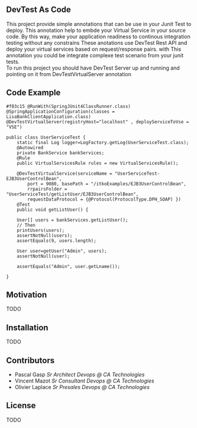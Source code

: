 ## DevTest As Code

This project provide simple annotations that can be use  in your Junit Test to deploy. This annotation help to embde your Virtual Service in your source code. By this way, make your application readiness to continous integration testing without any constrains
These anotations use DevTest Rest API and deploy your virtual services based on request/response pairs. 
with This annotation you could be integrate complexe test scenario from your junit tests.  
To run this project you should have DevTest Server up and running and pointing on it from DevTestVirtualServer annotation

## Code Example

	#f03c15 @RunWith(SpringJUnit4ClassRunner.class)
	@SpringApplicationConfiguration(classes = LisaBankClientApplication.class)
	@DevTestVirtualServer(registryHost="localhost" , deployServiceToVse = "VSE")

	public class UserServiceTest {
		static final Log logger=LogFactory.getLog(UserServiceTest.class);
		@Autowired
		private BankService bankServices;
		@Rule
		public VirtualServicesRule rules = new VirtualServicesRule();
	
		@DevTestVirtualService(serviceName = "UserServiceTest-EJB3UserControlBean", 
			port = 9080, basePath = "/itkoExamples/EJB3UserControlBean",
			rrpairsFolder = "UserServiceTest/getListUser/EJB3UserControlBean", 
			requestDataProtocol = {@Protocol(ProtocolType.DPH_SOAP) })
		@Test
		public void getListUser() {
		
		User[] users = bankServices.getListUser();
		// Then
		printUsers(users);
		assertNotNull(users);
		assertEquals(9, users.length);
		
		User user=getUser("Admin", users);
		assertNotNull(user);
		
		assertEquals("Admin", user.getLname());

	}
	

## Motivation

TODO

## Installation

TODO


## Contributors

- Pascal Gasp *Sr Architect Devops @ CA Technologies*
- Vincent Mazot *Sr Consultant Devops @ CA Technologies*
- Olivier Laplace  *Sr Presales Devops @ CA Technologies*

## License

TODO
